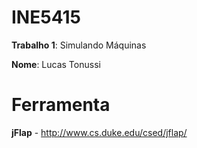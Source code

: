 INE5415
=======

__Trabalho 1__: Simulando Máquinas

__Nome__: Lucas Tonussi

Ferramenta
=======

__jFlap__ - http://www.cs.duke.edu/csed/jflap/
